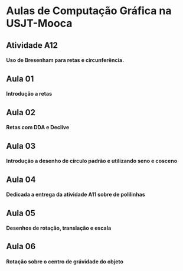 # Aulas de Computação Gráfica na USJT-Mooca

## Atividade A12
#### Uso de Bresenham para retas e circunferência.

## Aula 01
#### Introdução a retas

## Aula 02
#### Retas com DDA e Declive

## Aula 03
#### Introdução a desenho de círculo padrão e utilizando seno e cosceno

## Aula 04
#### Dedicada a entrega da atividade A11 sobre de polilinhas 

## Aula 05
#### Desenhos de rotação, translação e escala

## Aula 06
#### Rotação sobre o centro de grávidade do objeto